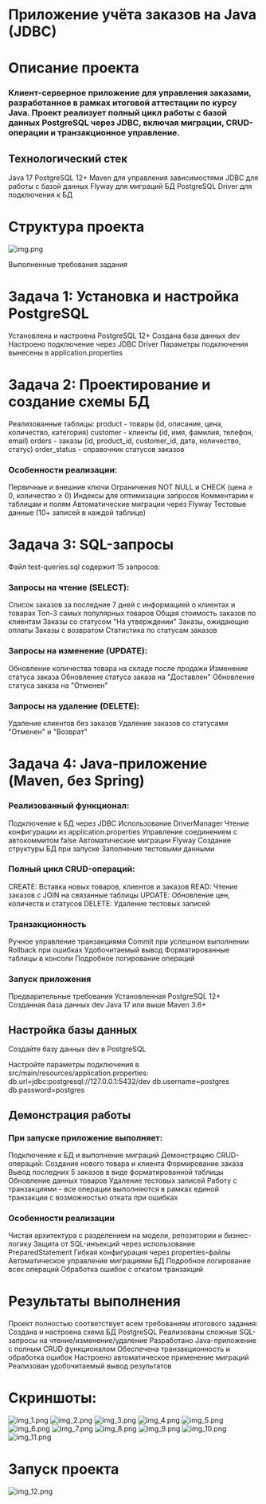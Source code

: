 # Приложение учёта заказов на Java (JDBC)
# Описание проекта
### Клиент-серверное приложение для управления заказами, разработанное в рамках итоговой аттестации по курсу Java. Проект реализует полный цикл работы с базой данных PostgreSQL через JDBC, включая миграции, CRUD-операции и транзакционное управление.

## Технологический стек
Java 17
PostgreSQL 12+
Maven для управления зависимостями
JDBC для работы с базой данных
Flyway для миграций БД
PostgreSQL Driver для подключения к БД

# Структура проекта

![img.png](img.png)

Выполненные требования задания
# Задача 1: Установка и настройка PostgreSQL
Установлена и настроена PostgreSQL 12+
Создана база данных dev
Настроено подключение через JDBC Driver
Параметры подключения вынесены в application.properties

# Задача 2: Проектирование и создание схемы БД
Реализованные таблицы:
product - товары (id, описание, цена, количество, категория)
customer - клиенты (id, имя, фамилия, телефон, email)
orders - заказы (id, product_id, customer_id, дата, количество, статус)
order_status - справочник статусов заказов

### Особенности реализации:
Первичные и внешние ключи
Ограничения NOT NULL и CHECK (цена ≥ 0, количество ≥ 0)
Индексы для оптимизации запросов
Комментарии к таблицам и полям
Автоматические миграции через Flyway
Тестовые данные (10+ записей в каждой таблице)

# Задача 3: SQL-запросы
Файл test-queries.sql содержит 15 запросов:
### Запросы на чтение (SELECT):
Список заказов за последние 7 дней с информацией о клиентах и товарах
Топ-3 самых популярных товаров
Общая стоимость заказов по клиентам
Заказы со статусом "На утверждении"
Заказы, ожидающие оплаты
Заказы с возвратом
Статистика по статусам заказов

### Запросы на изменение (UPDATE):
Обновление количества товара на складе после продажи
Изменение статуса заказа
Обновление статуса заказа на "Доставлен"
Обновление статуса заказа на "Отменен"

### Запросы на удаление (DELETE):
Удаление клиентов без заказов
Удаление заказов со статусами "Отменен" и "Возврат"

# Задача 4: Java-приложение (Maven, без Spring)
### Реализованный функционал:
Подключение к БД через JDBC
Использование DriverManager
Чтение конфигурации из application.properties
Управление соединением с автокоммитом false
Автоматические миграции Flyway
Создание структуры БД при запуске
Заполнение тестовыми данными

### Полный цикл CRUD-операций:
CREATE: Вставка новых товаров, клиентов и заказов
READ: Чтение заказов с JOIN на связанные таблицы
UPDATE: Обновление цен, количеств и статусов
DELETE: Удаление тестовых записей

### Транзакционность
Ручное управление транзакциями
Commit при успешном выполнении
Rollback при ошибках
Удобочитаемый вывод
Форматированные таблицы в консоли
Подробное логирование операций

### Запуск приложения
Предварительные требования
Установленная PostgreSQL 12+
Созданная база данных dev
Java 17 или выше
Maven 3.6+


## Настройка базы данных
Создайте базу данных dev в PostgreSQL

Настройте параметры подключения в src/main/resources/application.properties:
db.url=jdbc:postgresql://127.0.0.1:5432/dev
db.username=postgres
db.password=postgres

## Демонстрация работы
### При запуске приложение выполняет:
Подключение к БД и выполнение миграций
Демонстрацию CRUD-операций:
Создание нового товара и клиента
Формирование заказа
Вывод последних 5 заказов в виде форматированной таблицы
Обновление данных товаров
Удаление тестовых записей
Работу с транзакциями - все операции выполняются в рамках единой транзакции с возможностью отката при ошибках

### Особенности реализации
Чистая архитектура с разделением на модели, репозитории и бизнес-логику
Защита от SQL-инъекций через использование PreparedStatement
Гибкая конфигурация через properties-файлы
Автоматическое управление миграциями БД
Подробное логирование всех операций
Обработка ошибок с откатом транзакций

# Результаты выполнения
Проект полностью соответствует всем требованиям итогового задания:
Создана и настроена схема БД PostgreSQL
Реализованы сложные SQL-запросы на чтение/изменение/удаление
Разработано Java-приложение с полным CRUD функционалом
Обеспечена транзакционность и обработка ошибок
Настроено автоматическое применение миграций
Реализован удобочитаемый вывод результатов

# Скриншоты:

![img_1.png](img_1.png)
![img_2.png](img_2.png)
![img_3.png](img_3.png)
![img_4.png](img_4.png)
![img_5.png](img_5.png)
![img_6.png](img_6.png)
![img_7.png](img_7.png)
![img_8.png](img_8.png)
![img_9.png](img_9.png)
![img_10.png](img_10.png)![img_11.png](img_11.png)

# Запуск проекта
![img_12.png](img_12.png)